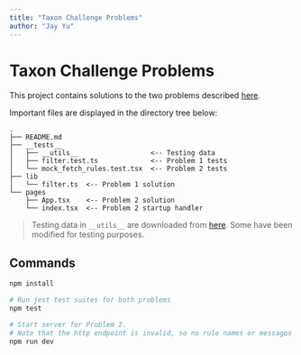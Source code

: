 ```yaml
---
title: "Taxon Challenge Problems"
author: "Jay Yu"
---
```


# Taxon Challenge Problems

This project contains solutions to the two problems described [here](https://www.jasperoleary.com/taxon-undergraduate-recruitment.html).

Important files are displayed in the directory tree below:

```
.
├── README.md
├── __tests__
│   ├── __utils__                  <-- Testing data
│   ├── filter.test.ts             <-- Problem 1 tests
│   └── mock_fetch_rules.test.tsx  <-- Problem 2 tests
├── lib
│   └── filter.ts  <-- Problem 1 solution
└── pages
    ├── App.tsx    <-- Problem 2 solution
    └── index.tsx  <-- Problem 2 startup handler
```

> Testing data in `__utils__` are downloaded from [here](https://github.com/machineagency/taxon/tree/main/program_database). Some have been modified for testing purposes.

## Commands

```bash
npm install
```

```bash
# Run jest test suites for both problems
npm test
```

```bash
# Start server for Problem 2.
# Note that the http endpoint is invalid, so no rule names or messages will be displayed.
npm run dev
```
